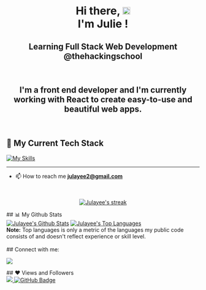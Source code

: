<br><h1 align="center">Hi there, <img src="https://user-images.githubusercontent.com/42378118/110234147-e3259600-7f4e-11eb-95be-0c4047144dea.gif" width="20"><br>
I'm Julie !</h1>
<h2 align="center">Learning Full Stack Web Development @thehackingschool</h2> <br>



<!-- 
- 👨‍💻 **[My Portfolio](https://julayee.com)**
-->

<h2 align="center">I'm a front end developer and I'm currently working with React to create easy-to-use and beautiful web apps. </h2> <br>

## 🔨 My Current Tech Stack
[![My Skills](https://skillicons.dev/icons?i=vscode,github,html,css,js,react,redux)](https://skillicons.dev)

---

- 📫 How to reach me **julayee2@gmail.com**

<br/>
<p align="center">
    <a href="https://github.com/julayee/github-readme-streak-stats">
        <img title="🔥 Get streak stats for your profile at git.io/streak-stats" alt="Julayee's streak" src="https://github-readme-streak-stats.herokuapp.com/?user=julayee&theme=black-ice&hide_border=true&stroke=0000&background=060A0CD0"/>
    </a>
</p>
## 📊 My Github Stats
  <br/>
    <a href="https://github.com/julayee/github-readme-stats"><img alt="Julayee's Github Stats" src="https://github-readme-stats.vercel.app/api?username=julayee&show_icons=true&count_private=true&theme=react&hide_border=true&bg_color=0D1117" /></a>
  <a href="https://github.com/julayee/github-readme-stats"><img alt="Julayee's Top Languages" src="https://github-readme-stats.vercel.app/api/top-langs/?username=julayee&langs_count=8&count_private=true&layout=compact&theme=react&hide_border=true&bg_color=0D1117" /></a>
  <br/>
  <b>Note:</b> Top languages is only a metric of the languages my public code consists of and doesn't reflect experience or skill level.
<br/>
<br/>
## Connect with me:
<p align="left">
<a href = "https://www.linkedin.com/in/julie-decraene-436967238/"><img src="https://img.icons8.com/fluent/48/000000/linkedin.png"/></a>
</p>
## ❤ Views and Followers <br/>
<a href="https://github.com/Meghna-DAS/github-profile-views-counter">
    <img src="https://komarev.com/ghpvc/?username=julayee">
</a>
<a href="https://github.com/julayee?tab=followers"><img src="https://img.shields.io/github/followers/julayee?label=Followers&style=social" alt="GitHub Badge"></a>
